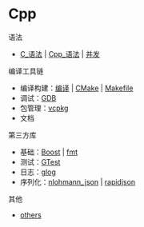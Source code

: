 # Cpp

语法

- [C_语法](Details/C%20Syntax.md) | [Cpp_语法](Details/Cpp%20Syntax.md) | [并发](Details/Cpp%20Concurrency.md)

编译工具链

- 编译构建：[编译](Details/Cpp%20Compilation.md) | [CMake](Details/CMake.md) | [Makefile](Details/Makefile.md)
- 调试：[GDB](Details/GDB.md)
- 包管理：[vcpkg](Details/vcpkg.md)
- 文档

第三方库

- 基础：[Boost](Details/Boost.md) | [fmt](Details/fmt.md)
- 测试：[GTest](Details/GTest.md)
- 日志：[glog](Details/glog.md)
- 序列化：[nlohmann_json](Details/nlohmann_json.md) | [rapidjson](Details/rapidjson.md)

其他

- [others](Details/others.md)
